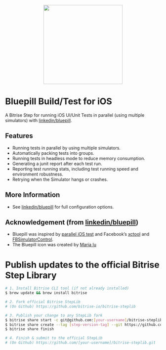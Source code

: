 <p align="center">
  <img width="256" height="256" src="https://i.imgur.com/3RIso4i.png">
</p>

# Bluepill Build/Test for iOS

A Bitrise Step for running iOS UI/Unit Tests in parallel (using multiple simulators) with [linkedin/bluepill](https://github.com/linkedin/bluepill).

## Features

- Running tests in parallel by using multiple simulators.
- Automatically packing tests into groups.
- Running tests in headless mode to reduce memory consumption.
- Generating a junit report after each test run.
- Reporting test running stats, including test running speed and environment robustness.
- Retrying when the Simulator hangs or crashes.

## More Information
- See [linkedin/bluepill](https://github.com/linkedin/bluepill) for full configuration options.

## Acknowledgement (from [linkedin/bluepill](https://github.com/linkedin/bluepill))
- Bluepill was inspired by [parallel iOS test](https://github.com/plu/parallel_ios_tests) and Facebook’s [xctool](https://github.com/facebook/xctool) and [FBSimulatorControl](https://github.com/facebook/FBSimulatorControl).
- The Bluepill icon was created by [Maria Iu](https://www.linkedin.com/in/mariaiu/)

# Publish updates to the official Bitrise Step Library
```bash
# 1. Install Bitrise CLI tool (if not already installed)
$ brew update && brew install bitrise

# 2. Fork official Bitrise StepLib
# (On Github) https://github.com/bitrise-io/bitrise-steplib

# 3. Publish your change to any StepLib fork
$ bitrise share start -c git@github.com:[your-username]/bitrise-steplib.git
$ bitrise share create --tag [step-version-tag] --git https://github.com/HealthEngineAU/bitrise-step-bluepill-build-test-for-ios/.git --stepid bluepill-build-test-for-ios
$ bitrise share finish

# 4. Finish & submit to the official StepLib
# (On Github) https://github.com/[your-username]/bitrise-steplib.git
```
